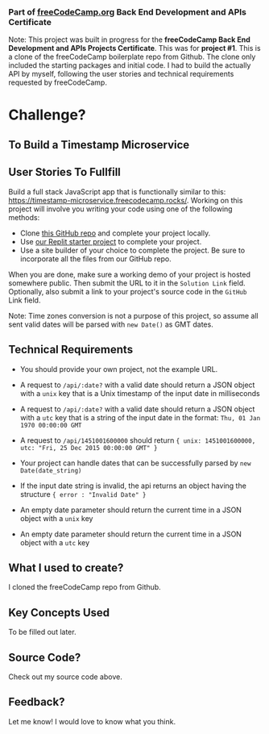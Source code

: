 
### Part of [freeCodeCamp.org](https://www.freecodecamp.org/) Back End Development and APIs Certificate

Note: This project was built in progress for the <strong>freeCodeCamp Back End Development and APIs Projects Certificate</strong>. This was for <strong>project #1</strong>. This is a clone of the freeCodeCamp boilerplate repo from Github. The clone only included the starting packages and initial code. I had to build the actually API by myself, following the user stories and technical requirements requested by freeCodeCamp.


# Challenge?
## To Build a Timestamp Microservice

## User Stories To Fullfill

Build a full stack JavaScript app that is functionally similar to this: https://timestamp-microservice.freecodecamp.rocks/. Working on this project will involve you writing your code using one of the following methods:

- Clone [this GitHub repo](https://github.com/freeCodeCamp/boilerplate-project-timestamp/) and complete your project locally.
- Use [our Replit starter project](https://replit.com/@russelltheprogr/boilerplate-project-timestamp-1#README.md) to complete your project.
- Use a site builder of your choice to complete the project. Be sure to incorporate all the files from our GitHub repo.

When you are done, make sure a working demo of your project is hosted somewhere public. Then submit the URL to it in the ```Solution Link``` field. Optionally, also submit a link to your project's source code in the ```GitHub``` Link field.

Note: Time zones conversion is not a purpose of this project, so assume all sent valid dates will be parsed with ```new Date()``` as GMT dates.

## Technical Requirements

- You should provide your own project, not the example URL.

- A request to ```/api/:date?``` with a valid date should return a JSON object with a ```unix``` key that is a Unix timestamp of the input date in milliseconds

- A request to ```/api/:date?``` with a valid date should return a JSON object with a ```utc``` key that is a string of the input date in the format: ```Thu, 01 Jan 1970 00:00:00 GMT```

- A request to ```/api/1451001600000``` should return ```{ unix: 1451001600000, utc: "Fri, 25 Dec 2015 00:00:00 GMT" }```

- Your project can handle dates that can be successfully parsed by ```new Date(date_string)```

- If the input date string is invalid, the api returns an object having the structure ```{ error : "Invalid Date" }```

- An empty date parameter should return the current time in a JSON object with a ```unix``` key

- An empty date parameter should return the current time in a JSON object with a ```utc``` key

## What I used to create?

I cloned the freeCodeCamp repo from Github.

## Key Concepts Used

To be filled out later.

## Source Code?

Check out my source code above.

## Feedback?

Let me know! I would love to know what you think.
